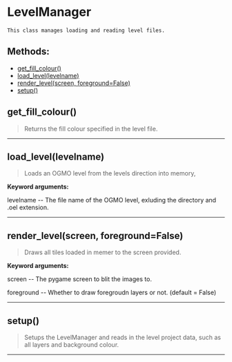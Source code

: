 # LevelManager 
 ```
 This class manages loading and reading level files. 
```
## Methods: 
* [get_fill_colour()](#get_fill_colour) 
* [load_level(levelname)](#load_levellevelname) 
* [render_level(screen, foreground=False)](#render_levelscreen-foreground=False) 
* [setup()](#setup) 
## get_fill_colour() 

  

 > Returns the fill colour specified in the level file. 

 --- 
## load_level(levelname) 

  

 > Loads an OGMO level from the levels direction into memory, 

 

 **Keyword arguments:**

 levelname -- The file name of the OGMO level, exluding the directory and .oel extension. 

 --- 
## render_level(screen, foreground=False) 

  

 > Draws all tiles loaded in memer to the screen provided.

 

 **Keyword arguments:**

 screen -- The pygame screen to blit the images to.

 foreground -- Whether to draw foregroudn layers or not. (default = False) 

 --- 
## setup() 

  

 > Setups the LevelManager and reads in the level project data, such as all layers and background colour. 

 --- 
